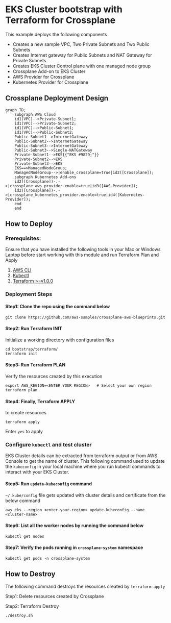 # EKS Cluster bootstrap with Terraform for Crossplane

This example deploys the following components
- Creates a new sample VPC, Two Private Subnets and Two Public Subnets
- Creates Internet gateway for Public Subnets and NAT Gateway for Private Subnets
- Creates EKS Cluster Control plane with one managed node group
- Crossplane Add-on to EKS Cluster
- AWS Provider for Crossplane
- Kubernetes Provider for Crossplane

## Crossplane Deployment Design

```mermaid
graph TD;
    subgraph AWS Cloud
    id1(VPC)-->Private-Subnet1;
    id1(VPC)-->Private-Subnet2;
    id1(VPC)-->Public-Subnet1;
    id1(VPC)-->Public-Subnet2;
    Public-Subnet1-->InternetGateway
    Public-Subnet2-->InternetGateway
    Public-Subnet3-->InternetGateway
    Public-Subnet3-->Single-NATGateway
    Private-Subnet1-->EKS{{"EKS #9829;"}}
    Private-Subnet2-->EKS
    Private-Subnet3-->EKS
    EKS==>ManagedNodeGroup;
    ManagedNodeGroup-->|enable_crossplane=true|id2([Crossplane]);
    subgraph Kubernetes Add-ons
    id2([Crossplane])-.->|crossplane_aws_provider.enable=true|id3([AWS-Provider]);
    id2([Crossplane])-.->|crossplane_kubernetes_provider.enable=true|id4([Kubernetes-Provider]);
    end
    end
```

## How to Deploy
### Prerequisites:
Ensure that you have installed the following tools in your Mac or Windows Laptop before start working with this module and run Terraform Plan and Apply
1. [AWS CLI](https://docs.aws.amazon.com/cli/latest/userguide/install-cliv2.html)
3. [Kubectl](https://Kubernetes.io/docs/tasks/tools/)
4. [Terraform >=v1.0.0](https://learn.hashicorp.com/tutorials/terraform/install-cli)

### Deployment Steps
#### Step1: Clone the repo using the command below

```shell script
git clone https://github.com/aws-samples/crossplane-aws-blueprints.git
```

#### Step2: Run Terraform INIT
Initialize a working directory with configuration files

```shell script
cd bootstrap/terraform/
terraform init
```

#### Step3: Run Terraform PLAN
Verify the resources created by this execution

```shell script
export AWS_REGION=<ENTER YOUR REGION>   # Select your own region
terraform plan
```

#### Step4: Finally, Terraform APPLY
to create resources

```shell script
terraform apply
```

Enter `yes` to apply

### Configure `kubectl` and test cluster
EKS Cluster details can be extracted from terraform output or from AWS Console to get the name of cluster.
This following command used to update the `kubeconfig` in your local machine where you run kubectl commands to interact with your EKS Cluster.

#### Step5: Run `update-kubeconfig` command

`~/.kube/config` file gets updated with cluster details and certificate from the below command
```shell script
aws eks --region <enter-your-region> update-kubeconfig --name <cluster-name>
```
#### Step6: List all the worker nodes by running the command below
```shell script
kubectl get nodes
```
#### Step7: Verify the pods running in `crossplane-system` namespace
```shell script
kubectl get pods -n crossplane-system
```

## How to Destroy
The following command destroys the resources created by `terraform apply`

Step1: Delete resources created by Crossplane

Step2: Terraform Destroy

```bash
./destroy.sh
```
